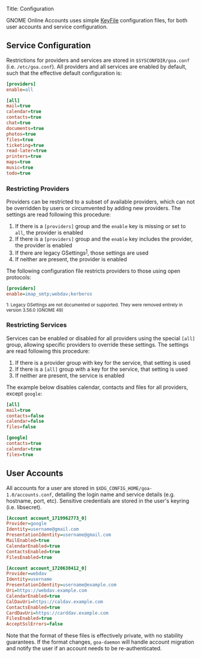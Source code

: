 Title: Configuration

GNOME Online Accounts uses simple [KeyFile] configuration files, for both user accounts and
service configuration.

[KeyFile]: https://wikipedia.org/wiki/INI_file

## Service Configuration

Restrictions for providers and services are stored in `$SYSCONFDIR/goa.conf` (i.e. `/etc/goa.conf`).
All providers and all services are enabled by default, such that the effective default
configuration is:

```ini
[providers]
enable=all

[all]
mail=true
calendar=true
contacts=true
chat=true
documents=true
photos=true
files=true
ticketing=true
read-later=true
printers=true
maps=true
music=true
todo=true
```

### Restricting Providers

Providers can be restricted to a subset of available providers, which can not be overridden
by users or circumvented by adding new providers. The settings are read following this procedure:

1. If there is a `[providers]` group and the `enable` key is missing or set to `all`, the provider
  is enabled
2. If there is a `[providers]` group and the `enable` key includes the provider, the provider
  is enabled
3. If there are legacy GSettings<sup>[1](#legacy-gsettings)</sup>, those settings are used
4. If neither are present, the provider is enabled

The following configuration file restricts providers to those using open protocols:

```ini
[providers]
enable=imap_smtp;webdav;kerberos
```

<sup id="legacy-gsettings">1: Legacy GSettings are not documented or supported. They were
removed entirely in version 3.56.0 (GNOME 49)</sup>

### Restricting Services

Services can be enabled or disabled for all providers using the special `[all]` group, allowing
specific providers to override these settings. The settings are read following this procedure:

1. If there is a provider group with key for the service, that setting is used
2. If there is a `[all]` group with a key for the service, that setting is used
3. If neither are present, the service is enabled

The example below disables calendar, contacts and files for all providers, except `google`:

```ini
[all]
mail=true
contacts=false
calendar=false
files=false

[google]
contacts=true
calendar=true
files=true
```

## User Accounts

All accounts for a user are stored in `$XDG_CONFIG_HOME/goa-1.0/accounts.conf`, detailing the
login name and service details (e.g. hostname, port, etc). Sensitive credentials are stored in
the user's keyring (i.e. libsecret).

```ini
[Account account_1719962773_0]
Provider=google
Identity=username@gmail.com
PresentationIdentity=username@gmail.com
MailEnabled=true
CalendarEnabled=true
ContactsEnabled=true
FilesEnabled=true

[Account account_1720638412_0]
Provider=webdav
Identity=username
PresentationIdentity=username@example.com
Uri=https://webdav.example.com
CalendarEnabled=true
CalDavUri=https://caldav.example.com
ContactsEnabled=true
CardDavUri=https://carddav.example.com
FilesEnabled=true
AcceptSslErrors=false
```

Note that the format of these files is effectively private, with no stability guarantees. If
the format changes, `goa-daemon` will handle account migration and notify the user if an
account needs to be re-authenticated.

